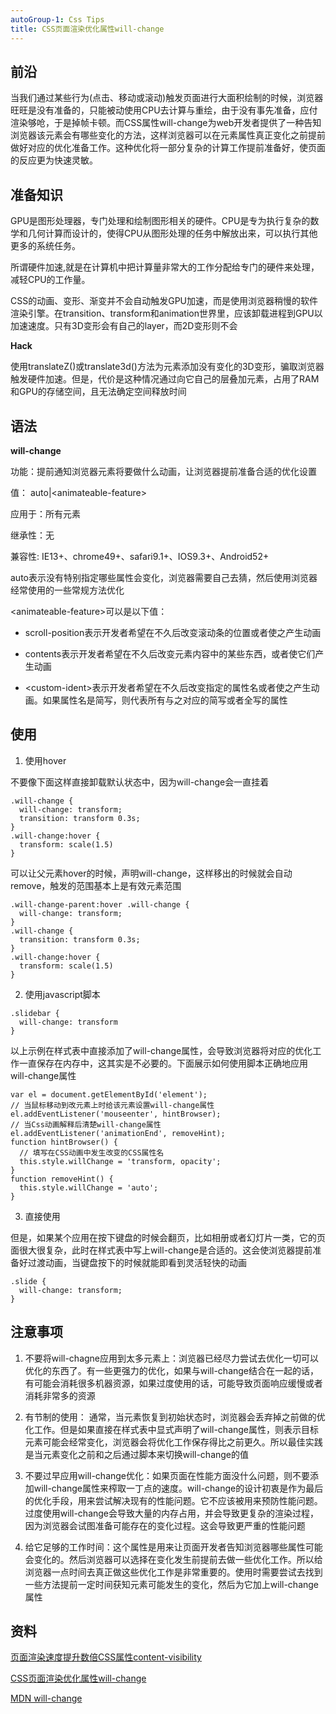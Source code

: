 ```yaml
---
autoGroup-1: Css Tips
title: CSS页面渲染优化属性will-change
---
```

## 前沿
当我们通过某些行为(点击、移动或滚动)触发页面进行大面积绘制的时候，浏览器旺旺是没有准备的，只能被动使用CPU去计算与重绘，由于没有事先准备，应付渲染够呛，于是掉帧卡顿。而CSS属性will-change为web开发者提供了一种告知浏览器该元素会有哪些变化的方法，这样浏览器可以在元素属性真正变化之前提前做好对应的优化准备工作。这种优化将一部分复杂的计算工作提前准备好，使页面的反应更为快速灵敏。

## 准备知识
GPU是图形处理器，专门处理和绘制图形相关的硬件。CPU是专为执行复杂的数学和几何计算而设计的，使得CPU从图形处理的任务中解放出来，可以执行其他更多的系统任务。

所谓硬件加速,就是在计算机中把计算量非常大的工作分配给专门的硬件来处理，减轻CPU的工作量。

CSS的动画、变形、渐变并不会自动触发GPU加速，而是使用浏览器稍慢的软件渲染引擎。在transition、transform和animation世界里，应该卸载进程到GPU以加速速度。只有3D变形会有自己的layer，而2D变形则不会

**Hack**

使用translateZ()或translate3d()方法为元素添加没有变化的3D变形，骗取浏览器触发硬件加速。但是，代价是这种情况通过向它自己的层叠加元素，占用了RAM和GPU的存储空间，且无法确定空间释放时间

## 语法
**will-change**

功能：提前通知浏览器元素将要做什么动画，让浏览器提前准备合适的优化设置

值： auto|&lt;animateable-feature&gt;

应用于：所有元素

继承性：无

兼容性: IE13+、chrome49+、safari9.1+、IOS9.3+、Android52+

auto表示没有特别指定哪些属性会变化，浏览器需要自己去猜，然后使用浏览器经常使用的一些常规方法优化

&lt;animateable-feature&gt;可以是以下值：

- scroll-position表示开发者希望在不久后改变滚动条的位置或者使之产生动画

- contents表示开发者希望在不久后改变元素内容中的某些东西，或者使它们产生动画

- &lt;custom-ident&gt;表示开发者希望在不久后改变指定的属性名或者使之产生动画。如果属性名是简写，则代表所有与之对应的简写或者全写的属性

## 使用
1. 使用hover

  不要像下面这样直接卸载默认状态中，因为will-change会一直挂着
  ```
  .will-change {
    will-change: transform;
    transition: transform 0.3s;
  }
  .will-change:hover {
    transform: scale(1.5)
  }
  ```
  可以让父元素hover的时候，声明will-change，这样移出的时候就会自动remove，触发的范围基本上是有效元素范围
  ```
  .will-change-parent:hover .will-change {
    will-change: transform;
  }
  .will-change {
    transition: transform 0.3s;
  }
  .will-change:hover {
    transform: scale(1.5)
  }
  ```

2. 使用javascript脚本

  ```
  .slidebar {
    will-change: transform
  }
  ```
  以上示例在样式表中直接添加了will-change属性，会导致浏览器将对应的优化工作一直保存在内存中，这其实是不必要的。下面展示如何使用脚本正确地应用will-change属性
  ```
  var el = document.getElementById('element'); 
  // 当鼠标移动到改元素上时给该元素设置will-change属性
  el.addEventListener('mouseenter', hintBrowser);
  // 当Css动画解释后清楚will-change属性
  el.addEventListener('animationEnd', removeHint);
  function hintBrowser() {
    // 填写在CSS动画中发生改变的CSS属性名
    this.style.willChange = 'transform, opacity';
  }
  function removeHint() {
    this.style.willChange = 'auto';
  }
  ```

3. 直接使用

  但是，如果某个应用在按下键盘的时候会翻页，比如相册或者幻灯片一类，它的页面很大很复杂，此时在样式表中写上will-change是合适的。这会使浏览器提前准备好过渡动画，当键盘按下的时候就能即看到灵活轻快的动画
  ```
  .slide {
    will-change: transform;
  }
  ```

## 注意事项
1. 不要将will-chagne应用到太多元素上：浏览器已经尽力尝试去优化一切可以优化的东西了。有一些更强力的优化，如果与will-change结合在一起的话，有可能会消耗很多机器资源，如果过度使用的话，可能导致页面响应缓慢或者消耗非常多的资源

2. 有节制的使用： 通常，当元素恢复到初始状态时，浏览器会丢弃掉之前做的优化工作。但是如果直接在样式表中显式声明了will-change属性，则表示目标元素可能会经常变化，浏览器会将优化工作保存得比之前更久。所以最佳实践是当元素变化之前和之后通过脚本来切换will-change的值
3. 不要过早应用will-change优化：如果页面在性能方面没什么问题，则不要添加will-change属性来榨取一丁点的速度。will-change的设计初衷是作为最后的优化手段，用来尝试解决现有的性能问题。它不应该被用来预防性能问题。过度使用will-change会导致大量的内存占用，并会导致更复杂的渲染过程，因为浏览器会试图准备可能存在的变化过程。这会导致更严重的性能问题

4. 给它足够的工作时间：这个属性是用来让页面开发者告知浏览器哪些属性可能会变化的。然后浏览器可以选择在变化发生前提前去做一些优化工作。所以给浏览器一点时间去真正做这些优化工作是非常重要的。使用时需要尝试去找到一些方法提前一定时间获知元素可能发生的变化，然后为它加上will-change属性

## 资料
[页面渲染速度提升数倍CSS属性content-visibility](/front-end/Log/performance-content-visibility.html)

[CSS页面渲染优化属性will-change](https://www.cnblogs.com/xiaohuochai/p/6321790.html)

[MDN will-change](https://developer.mozilla.org/zh-CN/docs/Web/CSS/will-change)